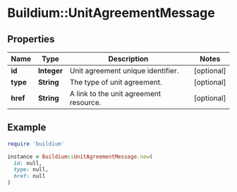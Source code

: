 # Buildium::UnitAgreementMessage

## Properties

| Name | Type | Description | Notes |
| ---- | ---- | ----------- | ----- |
| **id** | **Integer** | Unit agreement unique identifier. | [optional] |
| **type** | **String** | The type of unit agreement. | [optional] |
| **href** | **String** | A link to the unit agreement resource. | [optional] |

## Example

```ruby
require 'buildium'

instance = Buildium::UnitAgreementMessage.new(
  id: null,
  type: null,
  href: null
)
```

